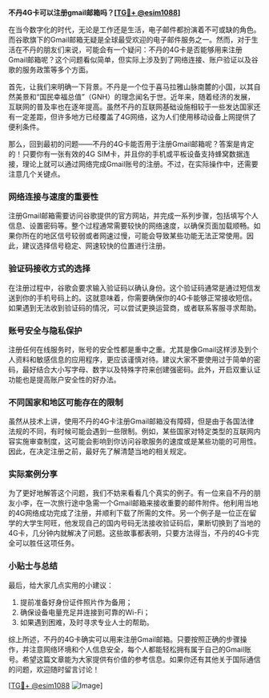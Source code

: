 **不丹4G卡可以注册gmail邮箱吗？[[TG💪+ @esim1088](https://t.me/s/esim1088)]**

在当今数字化的时代，无论是工作还是生活，电子邮件都扮演着不可或缺的角色。而谷歌旗下的Gmail邮箱无疑是全球最受欢迎的电子邮件服务之一。然而，对于生活在不丹的朋友们来说，可能会有一个疑问：不丹的4G卡是否能够用来注册Gmail邮箱呢？这个问题看似简单，但实际上涉及到了网络连接、账户验证以及谷歌的服务政策等多个方面。

首先，让我们来明确一下背景。不丹是一个位于喜马拉雅山脉南麓的小国，以其自然美景和“国民幸福总值”（GNH）的理念闻名于世。近年来，随着经济的发展，互联网的普及率也在逐年提高。虽然不丹的互联网基础设施相较于一些发达国家还有一定差距，但许多地方已经覆盖了4G网络，这为人们使用移动设备上网提供了便利条件。

那么，回到最初的问题——不丹的4G卡能否用于注册Gmail邮箱呢？答案是肯定的！只要你有一张有效的4G SIM卡，并且你的手机或平板设备支持蜂窝数据连接，理论上就可以通过网络完成Gmail账号的注册。不过，在实际操作中，还需要注意几个关键点。

### 网络连接与速度的重要性

注册Gmail邮箱需要访问谷歌提供的官方网站，并完成一系列步骤，包括填写个人信息、设置密码等。整个过程通常需要较快的网络速度，以确保页面加载顺畅。如果你所在的地区信号较弱或者网速过慢，可能会导致某些功能无法正常使用。因此，建议选择信号稳定、网速较快的位置进行注册。

### 验证码接收方式的选择

在注册过程中，谷歌会要求输入验证码以确认身份。这个验证码通常是通过短信发送到你的手机号码上的。这就意味着，你需要确保你的4G卡能够正常接收短信。如果遇到无法收到验证码的情况，可以尝试更换运营商，或者联系客服寻求帮助。

### 账号安全与隐私保护

注册任何在线服务时，账号的安全性都是重中之重。尤其是像Gmail这样涉及到个人资料和敏感信息的应用程序，更应该谨慎对待。建议大家不要使用过于简单的密码，最好结合大小写字母、数字以及特殊字符来创建强密码。此外，开启双重认证功能也是提高账户安全性的好办法。

### 不同国家和地区可能存在的限制

虽然从技术上讲，使用不丹的4G卡注册Gmail邮箱没有障碍，但是由于各国法律法规的不同，有时候可能会遇到一些限制。例如，某些国家对特定类型的互联网内容实施审查制度，这可能会影响到你访问谷歌服务的速度或是某些功能的可用性。因此，在决定注册之前，最好先了解清楚当地的相关规定。

### 实际案例分享

为了更好地解答这个问题，我们不妨来看看几个真实的例子。有一位来自不丹的朋友小李，在一次旅行途中急需一个Gmail邮箱来接收重要的邮件附件。他利用当地的4G网络成功完成了注册，并顺利下载了所需的文件。另一个例子是一位正在留学的大学生阿旺，他发现自己的国内号码无法接收验证码后，果断切换到了当地的4G卡，几分钟内就解决了问题。这些故事都表明，只要方法得当，不丹的4G卡完全可以胜任这项任务。

### 小贴士与总结

最后，给大家几点实用的小建议：
1. 提前准备好身份证件照片作为备用；
2. 确保设备电量充足并连接到可靠的Wi-Fi；
3. 如果遇到困难，及时寻求专业人士的帮助。

综上所述，不丹的4G卡确实可以用来注册Gmail邮箱。只要按照正确的步骤操作，并注意网络环境和个人信息安全，每个人都能轻松拥有属于自己的Gmail账号。希望这篇文章能为大家提供有价值的参考信息。如果你还有其他关于国际通信的问题，欢迎随时留言讨论！

[[TG💪+ @esim1088](https://t.me/s/esim1088) ![Image](https://i.postimg.cc/4NQfJmqS/Snipaste-2025-05-13-00-14-12.png)]